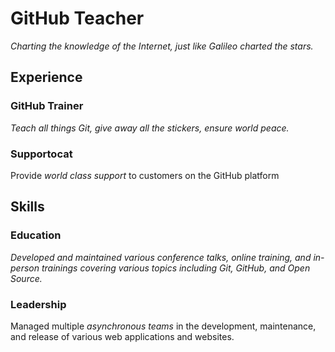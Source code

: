 # GitHub Teacher

*Charting the knowledge of the Internet, just like Galileo charted the stars.*

## Experience

### GitHub Trainer

_Teach all things _Git_, give away all the stickers, ensure world peace._

<!--
  Note here: Learners -- yup, you found the error!
  Course maintainers -- leave the italics with * instead of * for the error case.
-->

### Supportocat


Provide *world class support* to customers on the GitHub platform


## Skills

### Education

_Developed and maintained various conference talks, online training, and in-person trainings covering various topics including Git, GitHub, and Open Source._

### Leadership

Managed multiple *asynchronous teams* in the development, maintenance, and release of various web applications and websites.
